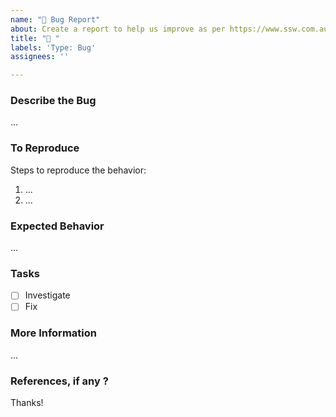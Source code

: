```yaml
---
name: "🐛 Bug Report"
about: Create a report to help us improve as per https://www.ssw.com.au/rules/the-right-way-to-report-bugs-and-give-feedback-suggestions
title: "🐛 "
labels: 'Type: Bug'
assignees: ''

---
```


### Describe the Bug
...

### To Reproduce
Steps to reproduce the behavior:
1. ...
2. ...

### Expected Behavior
...

### Tasks
- [ ] Investigate
- [ ] Fix

### More Information
...

### References, if any ?


Thanks!
